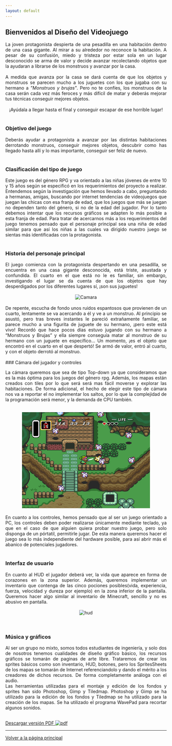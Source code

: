 ```yaml
---
layout: default
---
```


## Bienvenidos al Diseño del Videojuego

<div style="text-align: justify">
La joven protagonista despierta de una pesadilla en una habitación dentro de una casa gigante.
Al mirar a su alrededor no reconoce la habitación. A pesar de su confusión, miedo y tristeza por
estar sola en un lugar desconocido se arma de valor y decide avanzar recolectando objetos que
la ayudaran a librarse de los monstruos y avanzar por la casa. 
</div>
<br />
<div style="text-align: justify">
A medida que avanza por la casa se dará cuenta de que los objetos y monstruos se parecen mucho a los juguetes con los
que jugaba con su hermano a <i>"Monstruos y brujas"</i>. Pero no te confíes, los monstruos de la
casa serán cada vez más feroces y más difícil de matar y deberás mejorar tus técnicas
conseguir mejores objetos. 
</div>
<br />
<div style="text-align: center">
¡Ayúdala a llegar hasta el final y conseguir escapar de ese horrible
lugar!
</div>

<br />

### Objetivo del juego
<div style="text-align: justify">
Deberás ayudar a protagonista a avanzar por las distintas habitaciones derrotando monstruos,
conseguir mejores objetos, descubrir como has llegado hasta allí y lo mas importante,
conseguir ser feliz de nuevo. 
</div>
<br />

### Clasificación del tipo de juego
<div style="text-align: justify">
Este juego es del género RPG y va orientado a las niñas jóvenes de entre 10 y 15 años según se especificó 
en los requerimientos del proyecto a realizar. Entendemos según la investigación que hemos llevado a cabo, preguntando a hermanas, amigas, buscando por internet tendencias de videojuegos que juegan las chicas con esa franja de edad, que los juegos que más se juegan no dependen tanto del género, si no de la edad del jugador. Por lo tanto debemos intentar que los recursos gráficos se adapten lo más posible a esta franja de edad. Para tratar de acercarnos más a los requerimientos del juego tenemos pensado que el personaje principal sea una niña de edad similar para que así los niñas a las cuales va dirigido nuestro juego se sientas más identificadas con la protagonista.
</div>
<br />

### Historia del personaje principal
<div style="text-align: justify">
El juego comienza con la protagonista despertando en una pesadilla, se encuentra en una casa gigante desconocida, está triste, asustada y confundida. El cuarto en el que está no le es familiar, sin embargo, investigando el lugar se da cuenta de que los objetos que hay desperdigados por los diferentes lugares sí, ¡son sus juguetes!
</div>
<br />
<div style = "text-align:center">
<img src="https://steamuserimages-a.akamaihd.net/ugc/449609190914792646/D09288273C32BEF8457C44CDBB40683B79289808/" alt="Camara" width="250"/>
</div>
<br />
<div style="text-align: justify">
De repente, escucha de fondo unos ruidos espantosos que provienen de un cuarto, lentamente se va acercando a él y ve a un monstruo. Al principio se asustó, pero tras breves instantes le pareció extrañamente familiar, se parece mucho a una figurita de juguete de su hermano, ¡pero este está vivo!
Recordó que hace pocos días estuvo jugando con su hermano a “Monstruos y Brujas” y ella siempre conseguía matar al monstruo de su hermano con un juguete en específico… Un momento, ¡es el objeto que encontró en el cuarto en el que despertó!
Se armó de valor, entró al cuarto, y con el objeto derrotó al monstruo.
</div>

<br />
### Cámara del jugador y controles
<div style="text-align: justify">

La cámara queremos que sea de tipo Top-down ya que consideramos que es la más óptima para los juegos del
género rpg. Además, los mapas están creados con tiles por lo que será será mas fácil moverse y explorar las
habitaciones. De forma adicional, el hecho de elegir este tipo de cámara nos va a reportar el no implementar los saltos, por lo que la complejidad
de la programación será menor, y la demanda de CPU también.
</div>
<br />
<div style = "text-align:center">
<img src="./img/camara.jpg" alt="Camara" width="400"/>
</div>
<br />
<div style="text-align: justify">
En cuanto a los controles, hemos pensado que al ser un juego orientado a PC, los controles deben poder realizarse únicamente mediante teclado, ya que 
en el caso de que alguien quiera probar nuestro juego, pero solo disponga de un pórtatil, permitirle jugar. De esta manera queremos hacer el juego sea lo más
independiente del hardware posible, para así abrir más el abanico de potenciales jugadores.  
</div>
<br />

### Interfaz de usuario
<div style="text-align: justify">
En cuanto al HUD el jugador deberá ver, la vida que aparece en forma de corazones en la zona superior.
Además, queremos implementar un inventario que contenga de las cinco pociones posibles(vida, experiencia, fuerza, velocidad y dureza por ejemplo) en la zona
inferior de la pantalla. Queremos hacer algo similar al inventario de Minecraft, sencillo y no es abusivo en pantalla.
</div>
<br />
<div style = "text-align:center">
<img src="https://cdn.hobbyconsolas.com/sites/navi.axelspringer.es/public/media/image/2017/01/barra-hambre.jpg" alt="hud" width="400"/>
</div>
<br />

<br />

### Música y gráficos

<div style="text-align: justify">
Al ser un grupo no mixto, somos todos estudiantes de ingeniería, y solo dos de nosotros tenemos cualidades de diseño gráfico básico, los recursos gráficos se tomarán de paginas de arte libre. Trataremos de crear los sprites básicos como son inventario, HUD, botones, pero los SpritesSheets de los mapas se tomarán de Internet referenciandolo y dando el mérito a los creadores de dichos recursos. De forma completamente análoga con el audio. 
</div>
<div style="text-align: justify">
Las herramientas utilizadas para el montaje y edición de los fondos y sprites han sido
Photoshop, Gimp y Tiledmap. Photoshop y Gimp se ha utilizado para la edición de los fondos y
Tiledmap se ha utilizado para la creación de los mapas. Se ha utilizado el programa WavePad 
para recortar algunos sonidos.
</div>
<br />

[Descargar versión PDF <img src="https://upload.wikimedia.org/wikipedia/commons/thumb/8/87/PDF_file_icon.svg/833px-PDF_file_icon.svg.png" alt="pdf" width="16"/>](./data/)

----

[Volver a la página principal](./)

